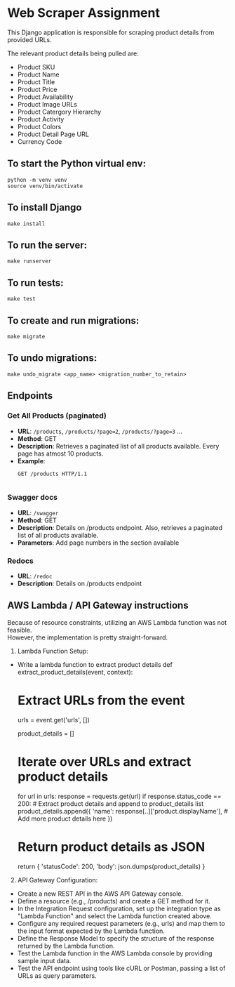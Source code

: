 # Web Scraper Assignment

This Django application is responsible for scraping product details from provided URLs. 

The relevant product details being pulled are:
- Product SKU
- Product Name
- Product Title
- Product Price
- Product Availability
- Product Image URLs
- Product Catergory Hierarchy
- Product Activity
- Product Colors
- Product Detail Page URL
- Currency Code

## To start the Python virtual env:
    python -m venv venv
    source venv/bin/activate

## To install Django
    make install

## To run the server:
    make runserver   

## To run tests:
    make test

## To create and run migrations:
    make migrate

## To undo migrations:
    make undo_migrate <app_name> <migration_number_to_retain>


## Endpoints

### Get All Products (paginated)
- **URL**: `/products`,  `/products/?page=2`, `/products/?page=3` ... 
- **Method**: GET
- **Description**: Retrieves a paginated list of all products available. Every page has atmost 10 products.
- **Example**: 
  ```http
  GET /products HTTP/1.1


### Swagger docs
- **URL**: `/swagger`
- **Method**: GET
- **Description**: Details on /products endpoint. Also, retrieves a paginated list of all products available. 
- **Parameters**: Add page numbers in the section available


### Redocs
- **URL**: `/redoc`
- **Description**: Details on /products endpoint


## AWS Lambda / API Gateway instructions
Because of resource constraints, utilizing an AWS Lambda function was not feasible.  
However, the implementation is pretty straight-forward.

1. Lambda Function Setup:
- Write a lambda function to extract product details
def extract_product_details(event, context):
    # Extract URLs from the event
    urls = event.get('urls', [])
    
    product_details = []
    
    # Iterate over URLs and extract product details
    for url in urls:
        response = requests.get(url)
        if response.status_code == 200:
            # Extract product details and append to product_details list
            product_details.append({
                'name': response[..]['product.displayName'],
                # Add more product details here
            })
    
    # Return product details as JSON
    return {
        'statusCode': 200,
        'body': json.dumps(product_details)
    }

2. API Gateway Configuration:
- Create a new REST API in the AWS API Gateway console.
- Define a resource (e.g., /products) and create a GET method for it.
- In the Integration Request configuration, set up the integration type as "Lambda Function" and select the Lambda function created above.
- Configure any required request parameters (e.g., urls) and map them to the input format expected by the Lambda function.
- Define the Response Model to specify the structure of the response returned by the Lambda function.
- Test the Lambda function in the AWS Lambda console by providing sample input data.
- Test the API endpoint using tools like cURL or Postman, passing a list of URLs as query parameters.